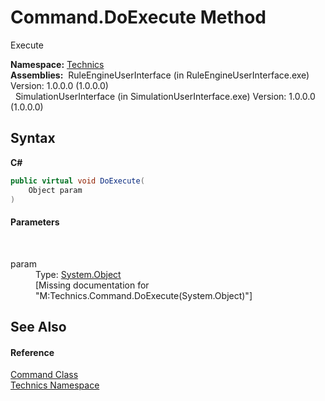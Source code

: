 # Command.DoExecute Method 
 

Execute

**Namespace:**&nbsp;<a href="f9f22137-e96e-7e9b-007b-203cf730387b">Technics</a><br />**Assemblies:**&nbsp;&nbsp;RuleEngineUserInterface (in RuleEngineUserInterface.exe) Version: 1.0.0.0 (1.0.0.0)<br />&nbsp;&nbsp;SimulationUserInterface (in SimulationUserInterface.exe) Version: 1.0.0.0 (1.0.0.0)<br />

## Syntax

**C#**<br />
``` C#
public virtual void DoExecute(
	Object param
)
```


#### Parameters
&nbsp;<dl><dt>param</dt><dd>Type: <a href="http://msdn2.microsoft.com/en-us/library/e5kfa45b" target="_blank">System.Object</a><br />\[Missing <param name="param"/> documentation for "M:Technics.Command.DoExecute(System.Object)"\]</dd></dl>

## See Also


#### Reference
<a href="d830adc1-f890-c592-73a3-e36bf8c069f5">Command Class</a><br /><a href="f9f22137-e96e-7e9b-007b-203cf730387b">Technics Namespace</a><br />